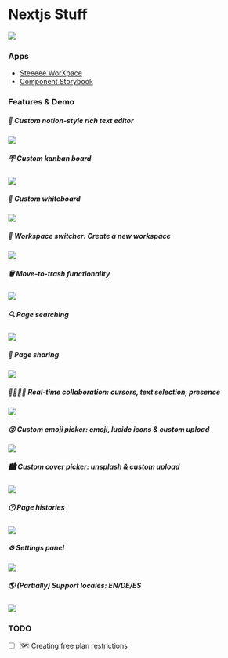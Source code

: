# Nextjs Stuff

![](./docs/img/landing.png)

### Apps

-   [Steeeee WorXpace](https://worxpace.steeeee0223.vercel.app/)
-   [Component Storybook](https://storybook.steeeee0223.vercel.app/)

### Features & Demo

##### 🤑 Custom notion-style rich text editor

![](./docs/img/notion-editor.png)

##### 🪧 Custom kanban board

![](./docs/img/kanban.png)

##### 💅 Custom whiteboard

![](./docs/img/whiteboard.png)

##### 🚀 Workspace switcher: Create a new workspace

![](./docs/img/workspace-switcher.png)

##### 🗑️ Move-to-trash functionality

![](./docs/img/trash.png)

##### 🔍 Page searching

![](./docs/img/searching.png)

##### 🔗 Page sharing

![](./docs/img/sharing.png)

##### 👨‍👨‍👧‍👦 Real-time collaboration: cursors, text selection, presence

![](./docs/img/collaborative.png)

##### 😜 Custom emoji picker: emoji, lucide icons & custom upload

![](./docs/img/icon-picker.png)

##### 🏙️ Custom cover picker: unsplash & custom upload

![](./docs/img/cover-picker.png)

##### 🕑 Page histories

![](./docs/img/history.png)

##### ⚙️ Settings panel

![](./docs/img/settings-panel.png)

##### 🌎 (Partially) Support locales: EN/DE/ES

![](./docs/img/i18n.png)

### TODO

-   [ ] 🗺️ Creating free plan restrictions
